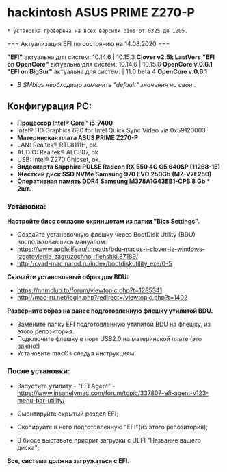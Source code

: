 # hackintosh ASUS PRIME Z270-P

    * установка проверена на всех версиях bios от 0325 до 1205.
=== Актуализация EFI по состоянию на 14.08.2020 ===

**"EFI"** актуальна для систем: 10.14.6 | 10.15.3  **Clover v2.5k LastVers**
**"EFI on OpenCore"** актуальна для систем:  10.14.6 | 10.15.6 **OpenCore v.0.6.1**
**"EFI on BigSur"** актуальна для систем: | 11.0 beta 4 **OpenCore v.0.6.1**

 - *В SMbios необходимо заменить "default" значения на свои .*

## Конфигурация PC:

- **Процессор Intel® Core™ i5-7400**
 - Intel® HD Graphics 630 for Intel Quick Sync Video via 0x59120003
- **Материнская плата ASUS PRIME Z270-P**
 - LAN: Realtek® RTL8111H, ок.
 - AUDIO: Realtek® ALC887, ok
 - USB:  Intel® Z270 Chipset, ok.
- **Видеокарта Sapphire PULSE Radeon RX 550 4G G5 640SP (11268-15)**
- **Жесткий диск SSD NVMe Samsung 970 EVO 250Gb (MZ-V7E250)**
- **Оперативная память DDR4 Samsung M378A1G43EB1-CPB 8 Gb * 2шт.** 

### Установка:

**Настройте биос согласно скриншотам из папки "Bios Settings".**

- Создайте установочную флешку через BootDisk Utility (BDU) воспользовавшись мануалом:
 - https://www.applelife.ru/threads/bdu-macos-i-clover-iz-windows-izgotovlenie-zagruzochnoj-flehshki.37189/
  - http://cvad-mac.narod.ru/index/bootdiskutility_exe/0-5

**Скачайте установочный образ для  BDU:**

 - https://nnmclub.to/forum/viewtopic.php?t=1285341
 - http://mac-ru.net/login.php?redirect=/viewtopic.php?t=1402

**Разверните образ на ранее подготовленную флешку утилитой BDU.**

- Замените папку EFI подготовленную утилитой BDU на флешку, из этого репозитория.
- Подключите флешку в порт USB2.0 на материнской плате (это важно!)
- Установите macOs следуя инструкциям.

### После установки:

- Запустите утилиту - "EFI Agent" - https://www.insanelymac.com/forum/topic/337807-efi-agent-v123-menu-bar-utility/

- Смонтируйте скрытый раздел EFI;

- Скопируйте в него подготовленную "EFI"(из этого репозитория);

- В биосе выставьте приорит загрузки с UEFI "Название вашего диска";

**Все, система должна загружаться с EFI.**
